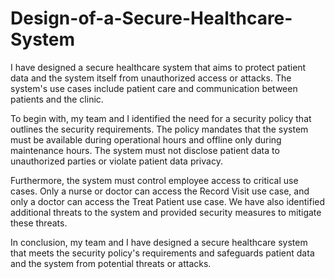 # Design-of-a-Secure-Healthcare-System


I have designed a secure healthcare system that aims to protect patient data and the system itself from unauthorized access or attacks. The system's use cases include patient care and communication between patients and the clinic.

To begin with, my team and I identified the need for a security policy that outlines the security requirements. The policy mandates that the system must be available during operational hours and offline only during maintenance hours. The system must not disclose patient data to unauthorized parties or violate patient data privacy.

Furthermore, the system must control employee access to critical use cases. Only a nurse or doctor can access the Record Visit use case, and only a doctor can access the Treat Patient use case. We have also identified additional threats to the system and provided security measures to mitigate these threats.

In conclusion, my team and I have designed a secure healthcare system that meets the security policy's requirements and safeguards patient data and the system from potential threats or attacks.
